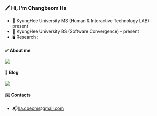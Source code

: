 ### 🖊️ Hi, I'm Changbeom Ha 
- 🏫 KyungHee University MS (Human & Interactive Technology LAB) - present
- 🏫 KyungHee University BS (Software Convergence) - present
- 🖥️ Research : 

#### ✅ About me
<a href="https://shimmer-whistle-453.notion.site/changbeomHa-13f53f9f6add468d9e99d7a18288df24" target="_blank"><img src="https://img.shields.io/badge/Portfolio-181717?style=for-the-badge&logo=notion&logoColor=white"></a>

#### 📜 Blog
<a href="https://changbeomha.github.io" target="_blank"><img src="https://img.shields.io/badge/BLOG-181717?style=for-the-badge&logo=github&logoColor=white"></a>

#### ✉️ Contacts
 - 📬ha.cbeom@gmail.com


<!---
changbeomHa/changbeomHa is a ✨ special ✨ repository because its `README.md` (this file) appears on your GitHub profile.
You can click the Preview link to take a look at your changes.
--->
